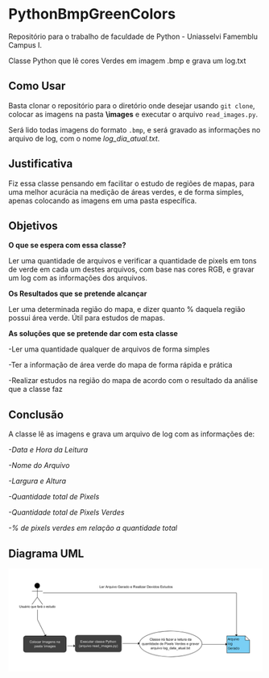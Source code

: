 # PythonBmpGreenColors

Repositório para o trabalho de faculdade de Python - Uniasselvi Famemblu Campus I.

Classe Python que lê cores Verdes em imagem .bmp e grava um log.txt 


## Como Usar

Basta clonar o repositório para o diretório onde desejar usando `git clone`, colocar as imagens na pasta **\images** e executar o arquivo `read_images.py`. 

Será lido todas imagens do formato `.bmp`, e será gravado as informações no arquivo de log, com o nome *log_dia_atual.txt*.


## Justificativa

Fiz essa classe pensando em facilitar o estudo de regiões de mapas, para uma melhor acurácia na medição de áreas verdes, e de forma simples, apenas colocando as imagens em uma pasta específica.


## Objetivos

**O que se espera com essa classe?**

Ler uma quantidade de arquivos e verificar a quantidade de pixels em tons de verde em cada um destes arquivos, com base nas cores RGB, e gravar um log com as informações dos arquivos.


**Os Resultados que se pretende alcançar**

Ler uma determinada região do mapa, e dizer quanto % daquela região possui área verde. Útil para estudos de mapas.


**As soluções que se pretende dar com esta classe**

-Ler uma quantidade qualquer de arquivos de forma simples

-Ter a informação de área verde do mapa de forma rápida e prática

-Realizar estudos na região do mapa de acordo com o resultado da análise que a classe faz


## Conclusão

A classe lê as imagens e grava um arquivo de log com as informações de: 

*-Data e Hora da Leitura*

*-Nome do Arquivo*

*-Largura e Altura*

*-Quantidade total de Pixels*

*-Quantidade total de Pixels Verdes*

*-% de pixels verdes em relação a quantidade total*

## Diagrama UML

![Diagrama de Uso](https://raw.githubusercontent.com/Maikeaerosmith/PythonBmpGreenColors/master/diagrama_uml.bmp)
